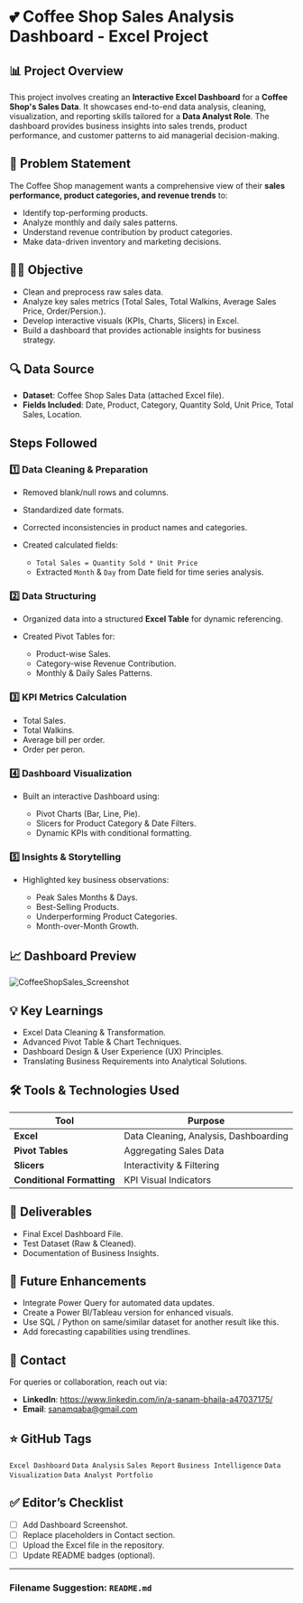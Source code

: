 # 💕 Coffee Shop Sales Analysis Dashboard - Excel Project

## 📊 Project Overview

This project involves creating an **Interactive Excel Dashboard** for a **Coffee Shop's Sales Data**. It showcases end-to-end data analysis, cleaning, visualization, and reporting skills tailored for a **Data Analyst Role**. The dashboard provides business insights into sales trends, product performance, and customer patterns to aid managerial decision-making.

## 📝 Problem Statement

The Coffee Shop management wants a comprehensive view of their **sales performance, product categories, and revenue trends** to:

* Identify top-performing products.
* Analyze monthly and daily sales patterns.
* Understand revenue contribution by product categories.
* Make data-driven inventory and marketing decisions.

## 🧑‍💻 Objective

* Clean and preprocess raw sales data.
* Analyze key sales metrics (Total Sales, Total Walkins, Average Sales Price, Order/Persion.).
* Develop interactive visuals (KPIs, Charts, Slicers) in Excel.
* Build a dashboard that provides actionable insights for business strategy.

## 🔍 Data Source

* **Dataset**: Coffee Shop Sales Data (attached Excel file).
* **Fields Included**: Date, Product, Category, Quantity Sold, Unit Price, Total Sales, Location.

## Steps Followed

### 1️⃣ Data Cleaning & Preparation

* Removed blank/null rows and columns.
* Standardized date formats.
* Corrected inconsistencies in product names and categories.
* Created calculated fields:

  * `Total Sales = Quantity Sold * Unit Price`
  * Extracted `Month` & `Day` from Date field for time series analysis.

### 2️⃣ Data Structuring

* Organized data into a structured **Excel Table** for dynamic referencing.
* Created Pivot Tables for:

  * Product-wise Sales.
  * Category-wise Revenue Contribution.
  * Monthly & Daily Sales Patterns.

### 3️⃣ KPI Metrics Calculation

* Total Sales.
* Total Walkins.
* Average bill per order.
* Order per peron.

### 4️⃣ Dashboard Visualization

* Built an interactive Dashboard using:

  * Pivot Charts (Bar, Line, Pie).
  * Slicers for Product Category & Date Filters.
  * Dynamic KPIs with conditional formatting.

### 5️⃣ Insights & Storytelling

* Highlighted key business observations:

  * Peak Sales Months & Days.
  * Best-Selling Products.
  * Underperforming Product Categories.
  * Month-over-Month Growth.

## 📈 Dashboard Preview

![CoffeeShopSales_Screenshot](https://github.com/user-attachments/assets/56dc3b85-e9c5-463f-9dba-530b01ef5b49)


## 💡 Key Learnings

* Excel Data Cleaning & Transformation.
* Advanced Pivot Table & Chart Techniques.
* Dashboard Design & User Experience (UX) Principles.
* Translating Business Requirements into Analytical Solutions.

## 🛠️ Tools & Technologies Used

| Tool                       | Purpose                               |
| -------------------------- | ------------------------------------- |
| **Excel**                  | Data Cleaning, Analysis, Dashboarding |
| **Pivot Tables**           | Aggregating Sales Data                |
| **Slicers**                | Interactivity & Filtering             |
| **Conditional Formatting** | KPI Visual Indicators                 |

## 📄 Deliverables

* Final Excel Dashboard File.
* Test Dataset (Raw & Cleaned).
* Documentation of Business Insights.

## 🚀 Future Enhancements

* Integrate Power Query for automated data updates.
* Create a Power BI/Tableau version for enhanced visuals.
* Use SQL / Python on same/similar dataset for another result like this.
* Add forecasting capabilities using trendlines.

## 📨 Contact

For queries or collaboration, reach out via:

* **LinkedIn**: https://www.linkedin.com/in/a-sanam-bhaila-a47037175/
* **Email**: sanamqaba@gmail.com

## ⭐ GitHub Tags

`Excel Dashboard` `Data Analysis` `Sales Report` `Business Intelligence` `Data Visualization` `Data Analyst Portfolio`

## ✅ Editor’s Checklist

* [ ] Add Dashboard Screenshot.
* [ ] Replace placeholders in Contact section.
* [ ] Upload the Excel file in the repository.
* [ ] Update README badges (optional).

---

### Filename Suggestion: `README.md`
